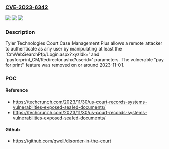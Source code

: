 ### [CVE-2023-6342](https://cve.mitre.org/cgi-bin/cvename.cgi?name=CVE-2023-6342)
![](https://img.shields.io/static/v1?label=Product&message=Court%20Case%20Management%20Plus&color=blue)
![](https://img.shields.io/static/v1?label=Version&message=0%3C%20~2023-11-01%20&color=brighgreen)
![](https://img.shields.io/static/v1?label=Vulnerability&message=CWE-287%20Improper%20Authentication&color=brighgreen)

### Description

Tyler Technologies Court Case Management Plus allows a remote attacker to authenticate as any user by manipulating at least the 'CmWebSearchPfp/Login.aspx?xyzldk=' and 'payforprint_CM/Redirector.ashx?userid=' parameters. The vulnerable "pay for print" feature was removed on or around 2023-11-01.

### POC

#### Reference
- https://techcrunch.com/2023/11/30/us-court-records-systems-vulnerabilities-exposed-sealed-documents/
- https://techcrunch.com/2023/11/30/us-court-records-systems-vulnerabilities-exposed-sealed-documents/

#### Github
- https://github.com/qwell/disorder-in-the-court

